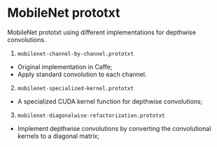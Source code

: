 # MobileNet prototxt

MobileNet prototxt using different implementations for depthwise convolutions.

1. `mobilenet-channel-by-channel.prototxt`
  * Original implementation in Caffe;
  * Apply standard convolution to each channel.
2. `mobilenet-specialized-kernel.prototxt`
  * A specialized CUDA kernel function for depthwise convolutions;
3. `mobilenet-diagonalwise-refactorization.prototxt`
  * Implement depthwise convolutions by converting the convolutional kernels to a diagonal matrix;
